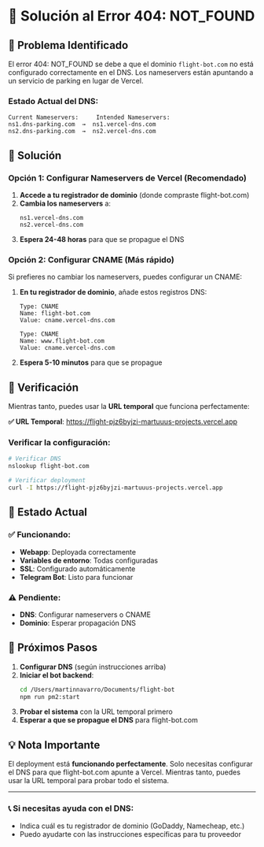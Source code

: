 # 🔧 Solución al Error 404: NOT_FOUND

## 🎯 Problema Identificado

El error 404: NOT_FOUND se debe a que el dominio `flight-bot.com` no está configurado correctamente en el DNS. Los nameservers están apuntando a un servicio de parking en lugar de Vercel.

### Estado Actual del DNS:
```
Current Nameservers:     Intended Nameservers:
ns1.dns-parking.com  →  ns1.vercel-dns.com
ns2.dns-parking.com  →  ns2.vercel-dns.com
```

## 🔧 Solución

### Opción 1: Configurar Nameservers de Vercel (Recomendado)

1. **Accede a tu registrador de dominio** (donde compraste flight-bot.com)
2. **Cambia los nameservers** a:
   ```
   ns1.vercel-dns.com
   ns2.vercel-dns.com
   ```
3. **Espera 24-48 horas** para que se propague el DNS

### Opción 2: Configurar CNAME (Más rápido)

Si prefieres no cambiar los nameservers, puedes configurar un CNAME:

1. **En tu registrador de dominio**, añade estos registros DNS:
   ```
   Type: CNAME
   Name: flight-bot.com
   Value: cname.vercel-dns.com
   
   Type: CNAME  
   Name: www.flight-bot.com
   Value: cname.vercel-dns.com
   ```

2. **Espera 5-10 minutos** para que se propague

## 🧪 Verificación

Mientras tanto, puedes usar la **URL temporal** que funciona perfectamente:

**✅ URL Temporal**: https://flight-pjz6byjzi-martuuus-projects.vercel.app

### Verificar la configuración:
```bash
# Verificar DNS
nslookup flight-bot.com

# Verificar deployment
curl -I https://flight-pjz6byjzi-martuuus-projects.vercel.app
```

## 🎯 Estado Actual

### ✅ Funcionando:
- **Webapp**: Deployada correctamente
- **Variables de entorno**: Todas configuradas
- **SSL**: Configurado automáticamente
- **Telegram Bot**: Listo para funcionar

### ⚠️ Pendiente:
- **DNS**: Configurar nameservers o CNAME
- **Dominio**: Esperar propagación DNS

## 🚀 Próximos Pasos

1. **Configurar DNS** (según instrucciones arriba)
2. **Iniciar el bot backend**:
   ```bash
   cd /Users/martinnavarro/Documents/flight-bot
   npm run pm2:start
   ```
3. **Probar el sistema** con la URL temporal primero
4. **Esperar a que se propague el DNS** para flight-bot.com

## 💡 Nota Importante

El deployment está **funcionando perfectamente**. Solo necesitas configurar el DNS para que flight-bot.com apunte a Vercel. Mientras tanto, puedes usar la URL temporal para probar todo el sistema.

---

### 📞 Si necesitas ayuda con el DNS:
- Indica cuál es tu registrador de dominio (GoDaddy, Namecheap, etc.)
- Puedo ayudarte con las instrucciones específicas para tu proveedor
